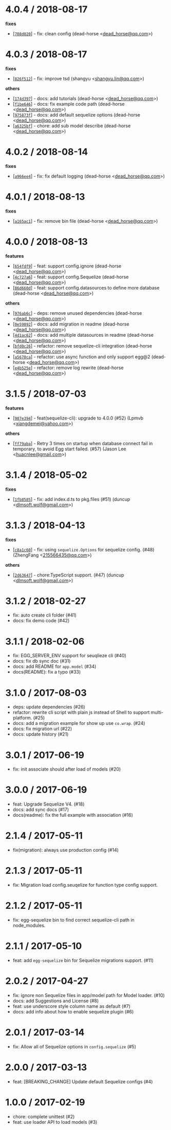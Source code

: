 
4.0.4 / 2018-08-17
==================

**fixes**
  * [[`708d020`](http://github.com/eggjs/egg-sequelize/commit/708d0207125cdfd99f0e968b76e42cd0440d1afd)] - fix: clean config (dead-horse <<dead_horse@qq.com>>)

4.0.3 / 2018-08-17
==================

**fixes**
  * [[`826f512`](http://github.com/eggjs/egg-sequelize/commit/826f512d9fbb12bd9f4f256ff063fbd5ef11c250)] - fix: improve tsd (shangyu <<shangyu.lin@qq.com>>)

**others**
  * [[`174d397`](http://github.com/eggjs/egg-sequelize/commit/174d3979e1abdb42317dad6e1ff7d9937c665615)] - docs: add tutorials (dead-horse <<dead_horse@qq.com>>)
  * [[`f1be646`](http://github.com/eggjs/egg-sequelize/commit/f1be64626959f719af32b4fbc03311bc332abe98)] - docs: fix example code path (dead-horse <<dead_horse@qq.com>>)
  * [[`975873f`](http://github.com/eggjs/egg-sequelize/commit/975873fdb67f21655833ad6ea1fff025f0042f51)] - docs: add default sequelize options (dead-horse <<dead_horse@qq.com>>)
  * [[`a6325bf`](http://github.com/eggjs/egg-sequelize/commit/a6325bf8a35366a3cf2bc41208043b100d4b68c1)] - chore: add sub model describe (dead-horse <<dead_horse@qq.com>>)

4.0.2 / 2018-08-14
==================

**fixes**
  * [[`a966ee4`](http://github.com/eggjs/egg-sequelize/commit/a966ee48809b91d896532f256fb4906ae9783a01)] - fix: fix default logging (dead-horse <<dead_horse@qq.com>>)

4.0.1 / 2018-08-13
==================

**fixes**
  * [[`a165ac1`](http://github.com/eggjs/egg-sequelize/commit/a165ac18014d8d53c6b9ba0c13634a2820a7c1ba)] - fix: remove bin file (dead-horse <<dead_horse@qq.com>>)

4.0.0 / 2018-08-13
==================

**features**
  * [[`654fdf9`](http://github.com/eggjs/egg-sequelize/commit/654fdf91a82ff68d54906f122e7f6b22007074ca)] - feat: support config.ignore (dead-horse <<dead_horse@qq.com>>)
  * [[`4c727a6`](http://github.com/eggjs/egg-sequelize/commit/4c727a66a2e7f8d0e18949bf1e90b87c2f6e217c)] - feat: support config.Sequelize (dead-horse <<dead_horse@qq.com>>)
  * [[`86d660d`](http://github.com/eggjs/egg-sequelize/commit/86d660d5557aa33aa113c91a1468c997a7dc2cc3)] - feat: support config.datasources to define more database (dead-horse <<dead_horse@qq.com>>)

**others**
  * [[`976ab6c`](http://github.com/eggjs/egg-sequelize/commit/976ab6cf8061c7926ebbc050d835581ec4434a34)] - deps: remove unused dependencies (dead-horse <<dead_horse@qq.com>>)
  * [[`0e59892`](http://github.com/eggjs/egg-sequelize/commit/0e598926780401379dac70a2530b844bf35b250f)] - docs: add migration in readme (dead-horse <<dead_horse@qq.com>>)
  * [[`4d1ac62`](http://github.com/eggjs/egg-sequelize/commit/4d1ac6247e337e110be31e46d58fb6bc4c0a25ae)] - docs: add multiple datasources in readme (dead-horse <<dead_horse@qq.com>>)
  * [[`bfd0c26`](http://github.com/eggjs/egg-sequelize/commit/bfd0c26dc451fee3a7adfc30268e3036cef8fb92)] - refactor: remove sequelize-cli integration (dead-horse <<dead_horse@qq.com>>)
  * [[`a5670ca`](http://github.com/eggjs/egg-sequelize/commit/a5670ca8fdc5c6134bfa56a761b582eadc690f45)] - refactor: use async function and only support egg@2 (dead-horse <<dead_horse@qq.com>>)
  * [[`e4b525e`](http://github.com/eggjs/egg-sequelize/commit/e4b525e18b0f39f517a560de7fe9bf819bddeddf)] - refactor: remove log rewrite (dead-horse <<dead_horse@qq.com>>)

3.1.5 / 2018-07-03
==================

**features**
  * [[`987e394`](http://github.com/eggjs/egg-sequelize/commit/987e3940da2bc392e1bb6da77055942c3ecf5b0e)] - feat(sequelize-cli): upgrade to 4.0.0 (#52) (Lpmvb <<xiangdemei@yahoo.com>>)

**others**
  * [[`ff79aba`](http://github.com/eggjs/egg-sequelize/commit/ff79aba467d13efbc017e08247925fcb93e6aaff)] - Retry 3 times on startup when database connect fail in temporary, to avoid Egg start failed. (#57) (Jason Lee <<huacnlee@gmail.com>>)

3.1.4 / 2018-05-02
==================

**fixes**
  * [[`1fb8585`](http://github.com/eggjs/egg-sequelize/commit/1fb858533132efb1ff2b2409ffa3656cb7b48b21)] - fix: add index.d.ts to pkg.files (#51) (duncup <<dlmsoft.wolf@gmail.com>>)

3.1.3 / 2018-04-13
==================

**fixes**
  * [[`c8a1c60`](http://github.com/eggjs/egg-sequelize/commit/c8a1c60244606158b1b3a4193433e764a60e0966)] - fix: using `sequelize.Options` for  sequelize config. (#48) (ZhengFang <<215566435@qq.com>>)

**others**
  * [[`2d63647`](http://github.com/eggjs/egg-sequelize/commit/2d6364795d62d91b7d498b2c3ec6fa3be8dc9b58)] - chore:TypeScript support. (#47) (duncup <<dlmsoft.wolf@gmail.com>>)

3.1.2 / 2018-02-27
==================

  * fix: auto create cli folder (#41)
  * docs: fix demo code (#42)

3.1.1 / 2018-02-06
==================

  * fix: EGG_SERVER_ENV support for seuqlieze cli (#40)
  * docs: fix db sync doc (#31)
  * docs: add README for `app.model` (#34)
  * docs(README): fix a typo (#33)

3.1.0 / 2017-08-03
==================

  * deps: update dependencies (#26)
  * refactor: rewrite cli script with plain js instead of Shell to support multi-platform. (#25)
  * docs: add a migration example for show up use `co.wrap`. (#24)
  * docs: fix migration url (#22)
  * docs: update history (#21)

3.0.1 / 2017-06-19
==================

  * fix: init associate should after load of models (#20)

3.0.0 / 2017-06-19
==================

  * feat: Upgrade Sequelize V4. (#18)
  * docs: add sync docs (#17)
  * docs(readme): fix the full example with association (#16)

2.1.4 / 2017-05-11
==================

  * fix(migration): always use production config (#14)

2.1.3 / 2017-05-11
==================

  * fix: Migration load config.seuqelize for function type config support.

2.1.2 / 2017-05-11
==================

  * fix: egg-sequelize bin to find correct sequelize-cli path in node_modules.

2.1.1 / 2017-05-10
==================

  * feat: add `egg-sequelize` bin for Sequelize migrations support. (#11)

2.0.2 / 2017-04-27
==================

  * fix: ignore non Sequelize files in app/model path for Model loader. (#10)
  * docs: add Suggestions and License (#8)
  * feat: use underscore style column name as default (#7)
  * docs: add info about how to enable sequelize plugin (#6)

2.0.1 / 2017-03-14
==================

  * fix: Allow all of Sequelize options in `config.sequelize` (#5)

2.0.0 / 2017-03-13
==================

  * feat: [BREAKING_CHANGE] Update default Sequelize configs (#4)

1.0.0 / 2017-02-19
==================

  * chore: complete unittest (#2)
  * feat: use loader API to load models (#3)

